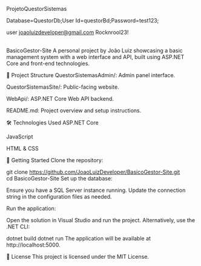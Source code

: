 ProjetoQuestorSistemas

Database=QuestorDb;User Id=questorBd;Password=test123;

user
joaoluizdeveloper@gmail.com
Rocknrool23!


<br />
BasicoGestor-Site
A personal project by João Luiz showcasing a basic management system with a web interface and API, built using ASP.NET Core and front-end technologies.

📁 Project Structure
QuestorSistemasAdmin/: Admin panel interface.

QuestorSistemasSite/: Public-facing website.

WebApi/: ASP.NET Core Web API backend.

README.md: Project overview and setup instructions.

🛠️ Technologies Used
ASP.NET Core

JavaScript

HTML & CSS

🚀 Getting Started
Clone the repository:

git clone https://github.com/JoaoLuizDeveloper/BasicoGestor-Site.git
<br />
cd BasicoGestor-Site
Set up the database:

Ensure you have a SQL Server instance running. Update the connection string in the configuration files as needed.

Run the application:

Open the solution in Visual Studio and run the project. Alternatively, use the .NET CLI:

dotnet build
dotnet run
The application will be available at http://localhost:5000.

📄 License
This project is licensed under the MIT License.
